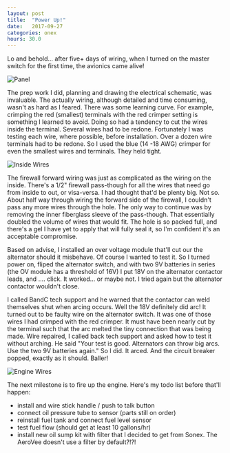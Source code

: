 ```yaml
---
layout: post
title:  "Power Up!"
date:   2017-09-27 
categories: onex
hours: 30.0
---
```


Lo and behold... after five+ days of wiring, when I turned on the master switch for the first time, the avionics came alive!

![Panel](/onex/img/2017-09-27/1.jpg)

The prep work I did, planning and drawing the electrical schematic, was invaluable.  The actually wiring, although detailed and time consuming, wasn't as hard as I feared.  There was some learning curve.  For example, crimping the red (smallest) terminals with the red crimper setting is something I learned to avoid.  Doing so had a tendency to cut the wires inside the terminal.  Several wires had to be redone.  Fortunately I was testing each wire, where possible, before installation.  Over a dozen wire terminals had to be redone.  So I used the blue (14 -18 AWG) crimper for even the smallest wires and terminals.  They held tight.
 
![Inside Wires](/onex/img/2017-09-27/2.jpg)

The firewall forward wiring was just as complicated as the wiring on the inside.  There's a 1/2" firewall pass-though for all the wires that need go from inside to out, or visa-versa.  I had thought that'd be plenty big.  Not so.  About half way through wiring the forward side of the firewall, I couldn't pass any more wires through the hole.  The only way to continue was by removing the inner fiberglass sleeve of the pass-though.  That essentially doubled the volume of wires that would fit.  The hole is so packed full, and there's a gel I have yet to apply that will fully seal it, so I'm confident it's an acceptable compromise.     

Based on advise, I installed an over voltage module that'll cut our the alternator should it misbehave.  Of course I wanted to test it.  So I turned power on, fliped the alternator switch, and with two 9V batteries in series (the OV module has a threshold of 16V) I put 18V on the alternator contactor leads, and .... click.  It worked... or maybe not.  I tried again but the alternator contactor wouldn't close.  

I called BandC tech support and he warned that the contactor can weld themselves shut when arcing occurs.  Well the 18V definitely did arc!  It turned out to be faulty wire on the alternator switch.  It was one of those wires I had crimped with the red crimper.  It must have been nearly cut by the terminal such that the arc melted the tiny connection that was being made.  Wire repaired, I called back tech support and asked how to test it without arching.  He said "Your test is good.  Alternators can throw big arcs.  Use the two 9V batteries again."  So I did.  It arced.  And the circuit breaker popped, exactly as it should.  Baller!    

![Engine Wires](/onex/img/2017-09-27/3.jpg)

The next milestone is to fire up the engine.  Here's my todo list before that'll happen:

  * install and wire stick handle / push to talk button
  * connect oil pressure tube to sensor (parts still on order)
  * reinstall fuel tank and connect fuel level sensor
  * test fuel flow (should get at least 10 gallons/hr)
  * install new oil sump kit with filter that I decided to get from Sonex.  The AeroVee doesn't use a filter by default?!?!
    
